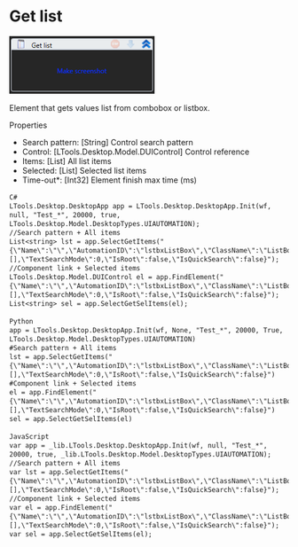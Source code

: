 # Get list

![](<../../../.gitbook/assets/image (193).png>)



Element that gets values list from combobox or listbox.

Properties

* Search pattern: \[String] Control search pattern
* Control: \[LTools.Desktop.Model.DUIControl] Control reference
* Items: \[List] All list items
* Selected: \[List] Selected list items
* Time-out\*: \[Int32] Element finish max time (ms)

```
C#
LTools.Desktop.DesktopApp app = LTools.Desktop.DesktopApp.Init(wf, null, "Test_*", 20000, true, LTools.Desktop.Model.DesktopTypes.UIAUTOMATION);
//Search pattern + All items
List<string> lst = app.SelectGetItems("{\"Name\":\"\",\"AutomationID\":\"lstbxListBox\",\"ClassName\":\"ListBox\",\"AUIProperties\":[],\"TextSearchMode\":0,\"IsRoot\":false,\"IsQuickSearch\":false}");
//Component link + Selected items
LTools.Desktop.Model.DUIControl el = app.FindElement("{\"Name\":\"\",\"AutomationID\":\"lstbxListBox\",\"ClassName\":\"ListBox\",\"AUIProperties\":[],\"TextSearchMode\":0,\"IsRoot\":false,\"IsQuickSearch\":false}");
List<string> sel = app.SelectGetSelItems(el);

Python
app = LTools.Desktop.DesktopApp.Init(wf, None, "Test_*", 20000, True, LTools.Desktop.Model.DesktopTypes.UIAUTOMATION)
#Search pattern + All items
lst = app.SelectGetItems("{\"Name\":\"\",\"AutomationID\":\"lstbxListBox\",\"ClassName\":\"ListBox\",\"AUIProperties\":[],\"TextSearchMode\":0,\"IsRoot\":false,\"IsQuickSearch\":false}")
#Component link + Selected items
el = app.FindElement("{\"Name\":\"\",\"AutomationID\":\"lstbxListBox\",\"ClassName\":\"ListBox\",\"AUIProperties\":[],\"TextSearchMode\":0,\"IsRoot\":false,\"IsQuickSearch\":false}")
sel = app.SelectGetSelItems(el)

JavaScript
var app = _lib.LTools.Desktop.DesktopApp.Init(wf, null, "Test_*", 20000, true, _lib.LTools.Desktop.Model.DesktopTypes.UIAUTOMATION);
//Search pattern + All items
var lst = app.SelectGetItems("{\"Name\":\"\",\"AutomationID\":\"lstbxListBox\",\"ClassName\":\"ListBox\",\"AUIProperties\":[],\"TextSearchMode\":0,\"IsRoot\":false,\"IsQuickSearch\":false}");
//Component link + Selected items
var el = app.FindElement("{\"Name\":\"\",\"AutomationID\":\"lstbxListBox\",\"ClassName\":\"ListBox\",\"AUIProperties\":[],\"TextSearchMode\":0,\"IsRoot\":false,\"IsQuickSearch\":false}");
var sel = app.SelectGetSelItems(el);
```
